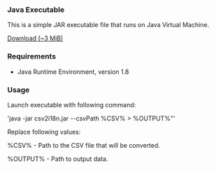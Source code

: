 ### Java Executable

This is a simple JAR executable file that runs on Java Virtual Machine.

[Download (~3 MiB)](./csv2i18n.jar)

### Requirements

- Java Runtime Environment, version 1.8

### Usage

Launch executable with following command:

'java -jar csv2i18n.jar --csvPath %CSV% > %OUTPUT%"'

Replace following values:

%CSV% - Path to the CSV file that will be converted.

%OUTPUT% - Path to output data.